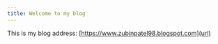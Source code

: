 ```yaml
---
title: Welcome to my blog
---
```

This is my blog address:
[https://www.zubinpatel98.blogspot.com](url)

